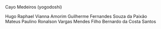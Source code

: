 Cayo Medeiros (yogodoshi)

Hugo Raphael Vianna Amorim
Guilherme Fernandes Souza da Paixão
Mateus Paulino
Ronalson Vargas Mendes Filho
Bernardo da Costa Santos
